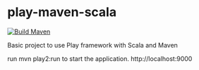 # play-maven-scala

[![Build Maven](https://github.com/Himmreich/play-maven-scala/actions/workflows/build.yml/badge.svg?branch=develop)](https://github.com/Himmreich/play-maven-scala/actions/workflows/build.yml)

Basic project to use Play framework with Scala and Maven

run mvn play2:run to start the application.
http://localhost:9000
